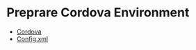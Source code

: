 # Preprare Cordova Environment

- [Cordova](https://cordova.apache.org/#getstarted)
- [Config.xml](https://cordova.apache.org/docs/en/latest/config_ref/)

